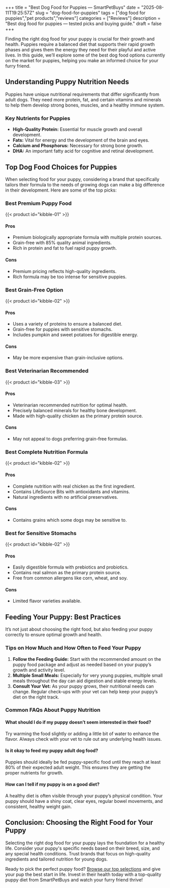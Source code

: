 +++
title = "Best Dog Food for Puppies — SmartPetBuys"
date = "2025-08-11T19:25:57Z"
slug = "dog-food-for-puppies"
tags = ["dog food for puppies","pet products","reviews"]
categories = ["Reviews"]
description = "Best dog food for puppies — tested picks and buying guide."
draft = false
+++

Finding the right dog food for your puppy is crucial for their growth and health. Puppies require a balanced diet that supports their rapid growth phases and gives them the energy they need for their playful and active lives. In this guide, we’ll explore some of the best dog food options currently on the market for puppies, helping you make an informed choice for your furry friend.

## Understanding Puppy Nutrition Needs

Puppies have unique nutritional requirements that differ significantly from adult dogs. They need more protein, fat, and certain vitamins and minerals to help them develop strong bones, muscles, and a healthy immune system.

### Key Nutrients for Puppies
- **High-Quality Protein:** Essential for muscle growth and overall development.
- **Fats:** Vital for energy and the development of the brain and eyes.
- **Calcium and Phosphorus:** Necessary for strong bone growth.
- **DHA:** An important fatty acid for cognitive and retinal development.

## Top Dog Food Choices for Puppies

When selecting food for your puppy, considering a brand that specifically tailors their formula to the needs of growing dogs can make a big difference in their development. Here are some of the top picks:

### Best Premium Puppy Food
{{< product id="kibble-01" >}}

#### Pros
- Premium biologically appropriate formula with multiple protein sources.
- Grain-free with 85% quality animal ingredients.
- Rich in protein and fat to fuel rapid puppy growth.

#### Cons
- Premium pricing reflects high-quality ingredients.
- Rich formula may be too intense for sensitive puppies.

### Best Grain-Free Option
{{< product id="kibble-02" >}}

#### Pros
- Uses a variety of proteins to ensure a balanced diet.
- Grain-free for puppies with sensitive stomachs.
- Includes pumpkin and sweet potatoes for digestible energy.

#### Cons
- May be more expensive than grain-inclusive options.

### Best Veterinarian Recommended
{{< product id="kibble-03" >}}

#### Pros
- Veterinarian recommended nutrition for optimal health.
- Precisely balanced minerals for healthy bone development.
- Made with high-quality chicken as the primary protein source.

#### Cons
- May not appeal to dogs preferring grain-free formulas.

### Best Complete Nutrition Formula
{{< product id="kibble-02" >}}

#### Pros
- Complete nutrition with real chicken as the first ingredient.
- Contains LifeSource Bits with antioxidants and vitamins.
- Natural ingredients with no artificial preservatives.

#### Cons
- Contains grains which some dogs may be sensitive to.

### Best for Sensitive Stomachs
{{< product id="kibble-02" >}}

#### Pros
- Easily digestible formula with prebiotics and probiotics.
- Contains real salmon as the primary protein source.
- Free from common allergens like corn, wheat, and soy.

#### Cons
- Limited flavor varieties available.

## Feeding Your Puppy: Best Practices

It’s not just about choosing the right food, but also feeding your puppy correctly to ensure optimal growth and health.

### Tips on How Much and How Often to Feed Your Puppy
1. **Follow the Feeding Guide:** Start with the recommended amount on the puppy food package and adjust as needed based on your puppy’s growth and activity level.
2. **Multiple Small Meals:** Especially for very young puppies, multiple small meals throughout the day can aid digestion and stable energy levels.
3. **Consult Your Vet:** As your puppy grows, their nutritional needs can change. Regular check-ups with your vet can help keep your puppy’s diet on the right track.

### Common FAQs About Puppy Nutrition

#### What should I do if my puppy doesn’t seem interested in their food?
Try warming the food slightly or adding a little bit of water to enhance the flavor. Always check with your vet to rule out any underlying health issues.

#### Is it okay to feed my puppy adult dog food?
Puppies should ideally be fed puppy-specific food until they reach at least 80% of their expected adult weight. This ensures they are getting the proper nutrients for growth.

#### How can I tell if my puppy is on a good diet?
A healthy diet is often visible through your puppy’s physical condition. Your puppy should have a shiny coat, clear eyes, regular bowel movements, and consistent, healthy weight gain.

## Conclusion: Choosing the Right Food for Your Puppy

Selecting the right dog food for your puppy lays the foundation for a healthy life. Consider your puppy's specific needs based on their breed, size, and any special health conditions. Trust brands that focus on high-quality ingredients and tailored nutrition for young dogs.

Ready to pick the perfect puppy food? [Browse our top selections](#) and give your pup the best start in life. Invest in their health today with a top-quality puppy diet from SmartPetBuys and watch your furry friend thrive!